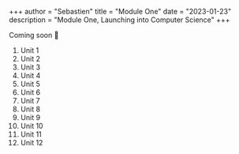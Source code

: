 +++
author = "Sebastien"
title = "Module One"
date = "2023-01-23"
description = "Module One, Launching into Computer Science"
+++

Coming soon :construction:

1. Unit 1
2. Unit 2
3. Unit 3
4. Unit 4
5. Unit 5
6. Unit 6
7. Unit 7
8. Unit 8
9. Unit 9
10. Unit 10
11. Unit 11
12. Unit 12

